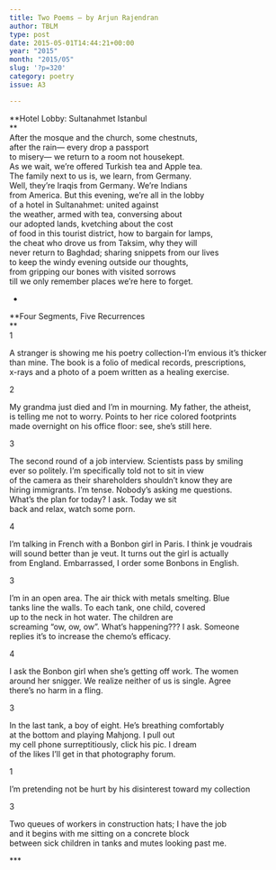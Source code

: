 ```yaml
---
title: Two Poems – by Arjun Rajendran
author: TBLM
type: post
date: 2015-05-01T14:44:21+00:00
year: "2015"
month: "2015/05"
slug: '?p=320'
category: poetry
issue: A3

---
```

**Hotel Lobby: Sultanahmet Istanbul  
**  
After the mosque and the church, some chestnuts,  
after the rain— every drop a passport  
to misery— we return to a room not housekept.  
As we wait, we’re offered Turkish tea and Apple tea.  
The family next to us is, we learn, from Germany.  
Well, they’re Iraqis from Germany. We’re Indians  
from America. But this evening, we’re all in the lobby  
of a hotel in Sultanahmet: united against  
the weather, armed with tea, conversing about  
our adopted lands, kvetching about the cost  
of food in this tourist district, how to bargain for lamps,  
the cheat who drove us from Taksim, why they will  
never return to Baghdad; sharing snippets from our lives  
to keep the windy evening outside our thoughts,  
from gripping our bones with visited sorrows  
till we only remember places we’re here to forget. 

*

**Four Segments, Five Recurrences  
**  
1 

A stranger is showing me his poetry collection-I’m envious it’s thicker  
than mine. The book is a folio of medical records, prescriptions,  
x-rays and a photo of a poem written as a healing exercise. 

2

My grandma just died and I’m in mourning. My father, the atheist,  
is telling me not to worry. Points to her rice colored footprints  
made overnight on his office floor: see, she’s still here. 

3

The second round of a job interview. Scientists pass by smiling  
ever so politely. I’m specifically told not to sit in view  
of the camera as their shareholders shouldn’t know they are  
hiring immigrants. I’m tense. Nobody’s asking me questions.  
What’s the plan for today? I ask. Today we sit  
back and relax, watch some porn. 

4

I’m talking in French with a Bonbon girl in Paris. I think je voudrais  
will sound better than je veut. It turns out the girl is actually  
from England. Embarrassed, I order some Bonbons in English. 

3

I’m in an open area. The air thick with metals smelting. Blue  
tanks line the walls. To each tank, one child, covered  
up to the neck in hot water. The children are  
screaming “ow, ow, ow”. What’s happening??? I ask. Someone  
replies it’s to increase the chemo’s efficacy. 

4

I ask the Bonbon girl when she’s getting off work. The women  
around her snigger. We realize neither of us is single. Agree  
there’s no harm in a fling. 

3 

In the last tank, a boy of eight. He’s breathing comfortably  
at the bottom and playing Mahjong. I pull out  
my cell phone surreptitiously, click his pic. I dream  
of the likes I’ll get in that photography forum. 

1

I’m pretending not be hurt by his disinterest toward my collection

3

Two queues of workers in construction hats; I have the job  
and it begins with me sitting on a concrete block  
between sick children in tanks and mutes looking past me. 

\***
